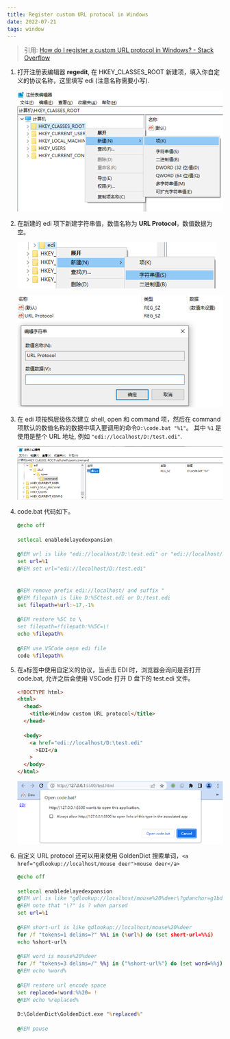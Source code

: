 ```yaml
---
title: Register custom URL protocol in Windows
date: 2022-07-21
tags: window
---
```


> 引用: [How do I register a custom URL protocol in Windows? - Stack Overflow](https://stackoverflow.com/questions/80650/how-do-i-register-a-custom-url-protocol-in-windows)

1. 打开注册表编辑器 **regedit**, 在 HKEY_CLASSES_ROOT 新建项，填入你自定义的协议名称，这里填写 edi (注意名称需要小写).

   ![](window-custom-url-protocol/1658402404752.png)

2. 在新建的 edi 项下新建字符串值，数值名称为 **URL Protocol**，数值数据为空。

   ![](window-custom-url-protocol/1658402982169.png)

   ![](window-custom-url-protocol/1658403064130.png)

3. 在 edi 项按照层级依次建立 shell, open 和 command 项，然后在 command 项默认的数值名称的数据中填入要调用的命令`D:\code.bat "%1"`。 其中 `%1` 是使用是整个 URL 地址, 例如 `"edi://localhost/D:/test.edi"`.

   ![](window-custom-url-protocol/1658403277597.png) 

4. code.bat 代码如下。

   ```bat
   @echo off
   
   setlocal enabledelayedexpansion
   
   @REM url is like "edi://localhost/D:\test.edi" or "edi://localhost/D:/test.edi"
   set url=%1
   @REM set url="edi://localhost/D:/test.edi"
   
   
   @REM remove prefix edi://localhost/ and suffix "
   @REM filepath is like D:%5Ctest.edi or D:/test.edi
   set filepath=%url:~17,-1% 
   
   @REM restore %5C to \
   set filepath=!filepath:%%5C=\!
   echo %filepath%
   
   @REM use VSCode oepn edi file
   code %filepath%
   ```

5. 在`a`标签中使用自定义的协议，当点击 EDI 时，浏览器会询问是否打开 code.bat, 允许之后会使用 VSCode 打开 D 盘下的 test.edi 文件。

   ```html
   <!DOCTYPE html>
   <html>
     <head>
       <title>Window custom URL protocol</title>
     </head>
   
     <body>
       <a href="edi://localhost/D:\test.edi"
         >EDI</a
       >
     </body>
   </html>
   ```

   ![](window-custom-url-protocol/1658404451583.png)

6. 自定义 URL protocol 还可以用来使用 GoldenDict 搜索单词，`<a href="gdlookup://localhost/mouse deer">mouse deer</a>`
    ```bat
    @echo off 

    setlocal enabledelayedexpansion
    @REM url is like "gdlookup://localhost/mouse%20%deer\?gdanchor=g1bd08aec62cc0aded1a907a893b58c82_172fdc30"
    @REM note that "\?" is ? when parsed
    set url=%1

    @REM short-url is like gdlookup://localhost/mouse%20%deer
    for /f "tokens=1 delims=?" %%i in (%url%) do (set short-url=%%i)
    echo %short-url%

    @REM word is mouse%20%deer
    for /f "tokens=3 delims=/" %%j in ("%short-url%") do (set word=%%j)
    @REM echo %word%

    @REM restore url encode space
    set replaced=!word:%%20= !
    @REM echo %replaced%

    D:\GoldenDict\GoldenDict.exe "%replaced%"

    @REM pause
    ```

